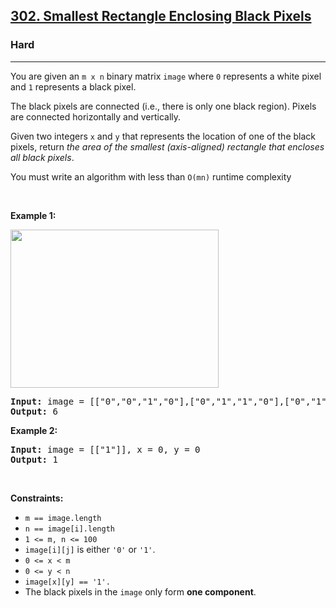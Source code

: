 <h2><a href="https://leetcode.com/problems/smallest-rectangle-enclosing-black-pixels/">302. Smallest Rectangle Enclosing Black Pixels</a></h2><h3>Hard</h3><hr><div style="user-select: auto;"><p style="user-select: auto;">You are given an <code style="user-select: auto;">m x n</code> binary matrix <code style="user-select: auto;">image</code> where <code style="user-select: auto;">0</code> represents a white pixel and <code style="user-select: auto;">1</code> represents a black pixel.</p>

<p style="user-select: auto;">The black pixels are connected (i.e., there is only one black region). Pixels are connected horizontally and vertically.</p>

<p style="user-select: auto;">Given two integers <code style="user-select: auto;">x</code> and <code style="user-select: auto;">y</code> that represents the location of one of the black pixels, return <em style="user-select: auto;">the area of the smallest (axis-aligned) rectangle that encloses all black pixels</em>.</p>

<p style="user-select: auto;">You must write an algorithm with less than <code style="user-select: auto;">O(mn)</code> runtime complexity</p>

<p style="user-select: auto;">&nbsp;</p>
<p style="user-select: auto;"><strong style="user-select: auto;">Example 1:</strong></p>
<img alt="" src="https://assets.leetcode.com/uploads/2021/03/14/pixel-grid.jpg" style="width: 333px; height: 253px; user-select: auto;">
<pre style="user-select: auto;"><strong style="user-select: auto;">Input:</strong> image = [["0","0","1","0"],["0","1","1","0"],["0","1","0","0"]], x = 0, y = 2
<strong style="user-select: auto;">Output:</strong> 6
</pre>

<p style="user-select: auto;"><strong style="user-select: auto;">Example 2:</strong></p>

<pre style="user-select: auto;"><strong style="user-select: auto;">Input:</strong> image = [["1"]], x = 0, y = 0
<strong style="user-select: auto;">Output:</strong> 1
</pre>

<p style="user-select: auto;">&nbsp;</p>
<p style="user-select: auto;"><strong style="user-select: auto;">Constraints:</strong></p>

<ul style="user-select: auto;">
	<li style="user-select: auto;"><code style="user-select: auto;">m == image.length</code></li>
	<li style="user-select: auto;"><code style="user-select: auto;">n == image[i].length</code></li>
	<li style="user-select: auto;"><code style="user-select: auto;">1 &lt;= m, n &lt;= 100</code></li>
	<li style="user-select: auto;"><code style="user-select: auto;">image[i][j]</code> is either <code style="user-select: auto;">'0'</code> or <code style="user-select: auto;">'1'</code>.</li>
	<li style="user-select: auto;"><code style="user-select: auto;">0 &lt;= x &lt; m</code></li>
	<li style="user-select: auto;"><code style="user-select: auto;">0 &lt;= y &lt; n</code></li>
	<li style="user-select: auto;"><code style="user-select: auto;">image[x][y] == '1'.</code></li>
	<li style="user-select: auto;">The black pixels in the <code style="user-select: auto;">image</code> only form <strong style="user-select: auto;">one component</strong>.</li>
</ul>
</div>